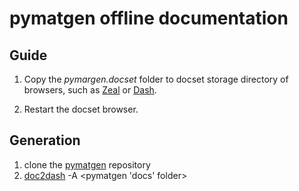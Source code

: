 # pymatgen offline documentation

## Guide 

1. Copy the *pymargen.docset* folder to docset storage directory of browsers, such as [Zeal](https://zealdocs.org/) or [Dash](https://kapeli.com/dash).

2. Restart the docset browser.

## Generation

1. clone the [pymatgen](https://github.com/materialsproject/pymatgen) repository
2. [doc2dash](https://doc2dash.readthedocs.io/en/stable/index.html) -A <pymatgen 'docs' folder>

